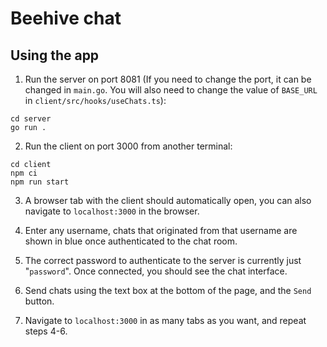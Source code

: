 # Beehive chat

## Using the app

1. Run the server on port 8081 (If you need to change the port, it can be changed in `main.go`. You will also need to change the value of `BASE_URL` in `client/src/hooks/useChats.ts`):

```
cd server
go run .
```

2. Run the client on port 3000 from another terminal:

```
cd client
npm ci
npm run start
```

3. A browser tab with the client should automatically open, you can also navigate to `localhost:3000` in the browser.

4. Enter any username, chats that originated from that username are shown in blue once authenticated to the chat room.

5. The correct password to authenticate to the server is currently just "`password`". Once connected, you should see the chat interface.

6. Send chats using the text box at the bottom of the page, and the `Send` button.

7. Navigate to `localhost:3000` in as many tabs as you want, and repeat steps 4-6.
